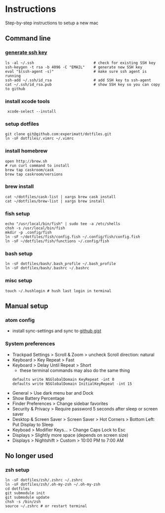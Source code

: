 # Instructions

   Step-by-step instructions to setup a new mac

## Command line

### [generate ssh key](https://help.github.com/articles/generating-a-new-ssh-key-and-adding-it-to-the-ssh-agent/)
  ```
ls -al ~/.ssh                           # check for existing SSH key
ssh-keygen -t rsa -b 4096 -C "EMAIL"    # generate new SSH key
eval "$(ssh-agent -s)"                  # make sure ssh agent is running
ssh-add ~/.ssh/id_rsa                   # add SSH key to ssh-agent
cat ~/.ssh/id_rsa.pub                   # show SSH key so you can copy to github
  ```

### install xcode tools
```
 xcode-select --install
```

### setup dotfiles
```
git clone git@github.com:experimatt/dotfiles.git
ln -sF dotfiles/.vimrc ~/.vimrc
```

### install homebrew
```
open http://brew.sh
# run curl command to install
brew tap caskroom/cask
brew tap caskroom/versions
```

### brew install
```
cat ~/dotfiles/cask-list | xargs brew cask install
cat ~/dotfiles/brew-list | xargs brew install
```

### fish setup
```
echo "/usr/local/bin/fish" | sudo tee -a /etc/shells
chsh -s /usr/local/bin/fish
mkdir -p .config/fish
ln -sF ~/dotfiles/fish/config.fish ~/.config/fish/config.fish
ln -sF ~/dotfiles/fish/functions ~/.config/fish

```

### bash setup
```
ln -sF dotfiles/bash/.bash_profile ~/.bash_profile
ln -sF dotfiles/bash/.bashrc ~/.bashrc
```

### misc setup
```
touch ~/.hushlogin # hush last login in terminal
```

## Manual setup

### atom config
* install sync-settings and sync to [github gist](https://gist.github.com/experimatt/9ac9a9855962fffe63a9a7f845937f51)


### System preferences

  * Trackpad Settings > Scroll & Zoom > uncheck Scroll direction: natural
  * Keyboard > Key Repeat > Fast
  * Keyboard > Delay Until Repeat > Short
    - these terminal commands may also do the same thing
    ```
    defaults write NSGlobalDomain KeyRepeat -int 0
    defaults write NSGlobalDomain InitialKeyRepeat -int 15
    ```
  * General > Use dark menu bar and Dock
  * Show Battery Percentage
  * Finder Preferences > Change sidebar favorites
  * Security & Privacy > Require password 5 seconds after sleep or screen saver
  * Desktop & Screen Saver > Screen Saver > Hot Corners > Bottom Left: Put Display to Sleep
  * Keyboad > Modifier Keys... > Change Caps Lock to Esc
  * Displays > Slightly more space (depends on screen size)
  * Displays > Nightshift > Custom > 10:00 PM to 7:00 AM


## No longer used

### zsh setup
```
ln -sF dotfiles/zsh/.zshrc ~/.zshrc
ln -sF dotfiles/zsh/.oh-my-zsh ~/.oh-my-zsh
cd dotfiles
git submodule init
git submodule update
chsh -s /bin/zsh
source ~/.zshrc # or restart terminal
```
